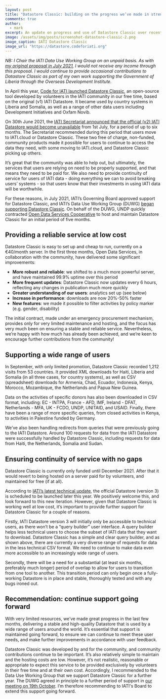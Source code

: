 ```yaml
---
layout: post
title: "Datastore Classic: building on the progress we’ve made in strengthening data use"
comments: true
author:
  - mark
excerpt: An update on progress and use of Datastore Classic over recent months, and a recommendation to continue support in the coming year.
image: /assets/img/posts/screenshot-datastore-classic-2.png
image_caption: IATI Datastore Classic
image_url: "https://datastore.codeforiati.org"
---
```


_NB: I Chair the IATI Data Use Working Group on an unpaid basis. As with [my original proposal in July 2021](https://iaticonnect.org/discussion/datastore-outage-duwg), I would not receive any income through this proposal. I would continue to provide occasional contributions to Datastore Classic as part of my own work supporting the Government of Liberia through the Overseas Development Institute._


In April this year, [Code for IATI launched Datastore Classic](https://codeforiati.org/blog/2021/04/08/datastore-classic/), an open-source tool developed by volunteers in the IATI community in our free time, based on the original (v1) IATI Datastore. It became used by country systems in Liberia and Somalia, as well as a range of other data users including Development Initiatives and Oxfam Novib.

On 30th June 2021, the [IATI Secretariat announced that the official (v2) IATI Datastore would become unavailable](https://iatistandard.org/en/news/technical-notice-2-iatis-datastore-to-be-integrated-in-new-unified-single-platform/) from 1st July, for a period of up to six months. The Secretariat recommended during this period that users move to IATI.cloud or Datastore Classic. These two free of charge, non-funded, community products made it possible for users to continue to access the data they need, with some moving to IATI.cloud, and Datastore Classic picking up others.

It’s great that the community was able to help out, but ultimately, the services that users are relying on need to be properly supported, and that means they need to be paid for. We also need to provide continuity of service for users of IATI data - doing everything we can to avoid breaking users’ systems - so that users know that their investments in using IATI data will be worthwhile.

For these reasons, in July 2021, IATI’s Governing Board approved support for Datastore Classic, and IATI’s Data Use Working Group (DUWG) [began supporting Datastore Classic](https://iaticonnect.org/discussion/datastore-outage-duwg). On behalf of the DUWG, UNDP quickly contracted [Open Data Services Cooperative](https://opendataservices.coop/) to host and maintain Datastore Classic for an initial period of five months.

## Providing a reliable service at low cost

Datastore Classic is easy to set up and cheap to run, currently on a €40/month server. In the first three months, Open Data Services, in collaboration with the community, have delivered some significant improvements:

* **More robust and reliable**: we shifted to a much more powerful server, and have maintained 99.9% uptime over this period
* **More frequent updates**: Datastore Classic now updates every 6 hours, reflecting any changes in publication much more quickly
* **Greater understanding of our users**: analytics set up (see below)
* **Increase in performance**: downloads are now 20%-50% faster
* **New features**: we made it possible to filter activities by policy marker (e.g. gender, disability)

The initial contract, made under an emergency procurement mechanism, provides only for very limited maintenance and hosting, and the focus has very much been on ensuring a stable and reliable service. Nevertheless, we’re happy with how much has already been achieved, and we’re keen to encourage further contributions from the community!

## Supporting a wide range of users

In September, with only limited promotion, Datastore Classic recorded 1,212 visits from 53 countries. It provided XML downloads for Haiti, Liberia and Somalia (in all three cases, for country systems), as well as CSV (spreadsheet) downloads for Armenia, Chad, Ecuador, Indonesia, Kenya, Morocco, Mozambique, the Netherlands and Papua New Guinea.

Data on the activities of specific donors has also been downloaded in CSV format, including: EC - INTPA, France - AFD, IMF, Ireland - DFAT, Netherlands - MFA, UK - FCDO, UNDP, UNITAID, and USAID. Finally, there have been a range of more specific queries, from closed activities in Kenya, to activities in Palestine funded by Germany.

We’ve also been handling redirects from queries that were previously going to the IATI Datastore. Around 100 requests for data from the IATI Datastore were successfully handled by Datastore Classic, including requests for data from Haiti, the Netherlands, Somalia and Sudan.

## Ensuring continuity of service with no gaps

Datastore Classic is currently only funded until December 2021. After that it would revert to being hosted on a server paid for by volunteers, and maintained for free (if at all).

According to [IATI’s latest technical update](https://iatistandard.org/en/news/iati-tech-update-q2-q3-2021/), the official Datastore (version 3) is scheduled to be launched later this year. We positively welcome this, and look forward to this new iteration. However, given that Datastore Classic is working well at low cost, it’s important to provide further support for Datastore Classic for a couple of reasons.

Firstly, IATI Datastore version 3 will initially only be accessible to technical users, as there won’t be a “query builder” user interface. A query builder helps less technical users to choose the subset of IATI data that they want to download. Datastore Classic has a simple and clear query builder, and as shown above, there are currently a very diverse range of requests for data in the less technical CSV format. We need to continue to make data even more accessible to an increasingly wide range of users.

Secondly, there will be a need for a substantial (at least six months, preferably much longer) period of overlap to allow for users to transition from one tool to another. This transition period can only begin once a fully-working Datastore is in place and stable, thoroughly tested and with any bugs ironed out.

## Recommendation: continue support going forward

With very limited resources, we’ve made great progress in the last few months, delivering a stable and high-quality Datastore that is used by a wide range of users around the world. It’s essential that support is maintained going forward, to ensure we can continue to meet these user needs, and make further improvements in accordance with user feedback.

Datastore Classic was developed by and for the community, and community contributions continue to be important. It’s also relatively simple to maintain and the hosting costs are low. However, it’s not realistic, reasonable or appropriate to expect this service to be provided exclusively by volunteers in their free time and at their own cost. Accordingly, I recommended to the Data Use Working Group that we support Datastore Classic for a further year. The DUWG agreed in principle to a further period of support in [our meeting on 19th October](https://iaticonnect.org/group/25/event/data-use-working-group-meeting-19-october-2021). I’m therefore recommending to IATI's Board to extend this support going forward.
